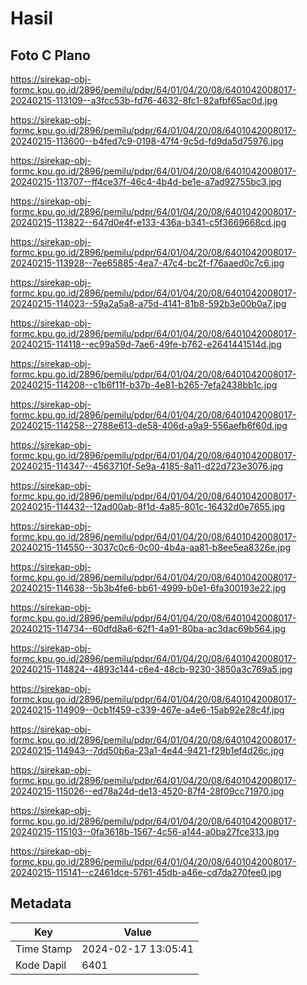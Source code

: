 # Hasil

## Foto C Plano

https://sirekap-obj-formc.kpu.go.id/2896/pemilu/pdpr/64/01/04/20/08/6401042008017-20240215-113109--a3fcc53b-fd76-4632-8fc1-82afbf65ac0d.jpg

https://sirekap-obj-formc.kpu.go.id/2896/pemilu/pdpr/64/01/04/20/08/6401042008017-20240215-113600--b4fed7c9-0198-47f4-9c5d-fd9da5d75976.jpg

https://sirekap-obj-formc.kpu.go.id/2896/pemilu/pdpr/64/01/04/20/08/6401042008017-20240215-113707--ff4ce37f-46c4-4b4d-be1e-a7ad92755bc3.jpg

https://sirekap-obj-formc.kpu.go.id/2896/pemilu/pdpr/64/01/04/20/08/6401042008017-20240215-113822--647d0e4f-e133-436a-b341-c5f3669668cd.jpg

https://sirekap-obj-formc.kpu.go.id/2896/pemilu/pdpr/64/01/04/20/08/6401042008017-20240215-113928--7ee65885-4ea7-47c4-bc2f-f76aaed0c7c6.jpg

https://sirekap-obj-formc.kpu.go.id/2896/pemilu/pdpr/64/01/04/20/08/6401042008017-20240215-114023--59a2a5a8-a75d-4141-81b8-592b3e00b0a7.jpg

https://sirekap-obj-formc.kpu.go.id/2896/pemilu/pdpr/64/01/04/20/08/6401042008017-20240215-114118--ec99a59d-7ae6-49fe-b762-e2641441514d.jpg

https://sirekap-obj-formc.kpu.go.id/2896/pemilu/pdpr/64/01/04/20/08/6401042008017-20240215-114208--c1b6f11f-b37b-4e81-b265-7efa2438bb1c.jpg

https://sirekap-obj-formc.kpu.go.id/2896/pemilu/pdpr/64/01/04/20/08/6401042008017-20240215-114258--2788e613-de58-406d-a9a9-556aefb6f60d.jpg

https://sirekap-obj-formc.kpu.go.id/2896/pemilu/pdpr/64/01/04/20/08/6401042008017-20240215-114347--4563710f-5e9a-4185-8a11-d22d723e3076.jpg

https://sirekap-obj-formc.kpu.go.id/2896/pemilu/pdpr/64/01/04/20/08/6401042008017-20240215-114432--12ad00ab-8f1d-4a85-801c-16432d0e7655.jpg

https://sirekap-obj-formc.kpu.go.id/2896/pemilu/pdpr/64/01/04/20/08/6401042008017-20240215-114550--3037c0c6-0c00-4b4a-aa81-b8ee5ea8326e.jpg

https://sirekap-obj-formc.kpu.go.id/2896/pemilu/pdpr/64/01/04/20/08/6401042008017-20240215-114638--5b3b4fe6-bb61-4999-b0e1-6fa300193e22.jpg

https://sirekap-obj-formc.kpu.go.id/2896/pemilu/pdpr/64/01/04/20/08/6401042008017-20240215-114734--60dfd8a6-62f1-4a91-80ba-ac3dac69b564.jpg

https://sirekap-obj-formc.kpu.go.id/2896/pemilu/pdpr/64/01/04/20/08/6401042008017-20240215-114824--4893c144-c6e4-48cb-9230-3850a3c769a5.jpg

https://sirekap-obj-formc.kpu.go.id/2896/pemilu/pdpr/64/01/04/20/08/6401042008017-20240215-114909--0cb1f459-c339-467e-a4e6-15ab92e28c4f.jpg

https://sirekap-obj-formc.kpu.go.id/2896/pemilu/pdpr/64/01/04/20/08/6401042008017-20240215-114943--7dd50b6a-23a1-4e44-9421-f29b1ef4d26c.jpg

https://sirekap-obj-formc.kpu.go.id/2896/pemilu/pdpr/64/01/04/20/08/6401042008017-20240215-115026--ed78a24d-de13-4520-87f4-28f09cc71970.jpg

https://sirekap-obj-formc.kpu.go.id/2896/pemilu/pdpr/64/01/04/20/08/6401042008017-20240215-115103--0fa3618b-1567-4c56-a144-a0ba27fce313.jpg

https://sirekap-obj-formc.kpu.go.id/2896/pemilu/pdpr/64/01/04/20/08/6401042008017-20240215-115141--c2461dce-5761-45db-a46e-cd7da270fee0.jpg


## Metadata

| Key        | Value               |
| ---------- | ------------------- |
| Time Stamp | 2024-02-17 13:05:41 |
| Kode Dapil | 6401                |



